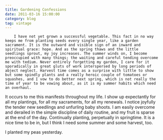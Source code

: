 ```yaml
---
title: Gardening Confessions
date: 2011-03-16 15:00:00
category: blog
tag: vintage
---
```

        I have not yet grown a successful vegetable. This fact in no way keeps me from planting seeds every single year, like a garden sacrament. It is the outward and visible sign of an inward and spiritual grace: hope. And as the spring thaws and the little seedlings sprout, my joy increases. The summer winds on, I become preoccupied with many things; the waiting and careful tending overcome me with tedium. Never entirely forgetting my garden, I care for it sporadically in great gluts of work interspersed by long periods of abject neglect. Harvest time comes as a surprise with little to show but some spindly plants and a really heroic couple of tomatoes or squashes, and I vow to do better next spring, which is not really the time of year to be vowing about, as it is my summer habits which need an overhaul.

It occurs to me this manifests throughout my life. I show up expectantly for all my plantings, for all my sacraments, for all my renewals. I notice joyfully the tender new seedlings and unfurling baby shoots. I am easily overcome and derailed in the simple discipline of daily routine, and my fruit is sparse at the end of the day. Continually planting, perpetually in springtime. It is a nice time to be in, but I think I need some summer and some harvest, too.

I planted my peas yesterday.